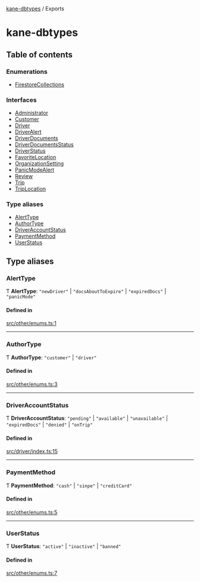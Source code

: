 [kane-dbtypes](README.md) / Exports

# kane-dbtypes

## Table of contents

### Enumerations

- [FirestoreCollections](enums/FirestoreCollections.md)

### Interfaces

- [Administrator](interfaces/Administrator.md)
- [Customer](interfaces/Customer.md)
- [Driver](interfaces/Driver.md)
- [DriverAlert](interfaces/DriverAlert.md)
- [DriverDocuments](interfaces/DriverDocuments.md)
- [DriverDocumentsStatus](interfaces/DriverDocumentsStatus.md)
- [DriverStatus](interfaces/DriverStatus.md)
- [FavoriteLocation](interfaces/FavoriteLocation.md)
- [OrganizationSetting](interfaces/OrganizationSetting.md)
- [PanicModeAlert](interfaces/PanicModeAlert.md)
- [Review](interfaces/Review.md)
- [Trip](interfaces/Trip.md)
- [TripLocation](interfaces/TripLocation.md)

### Type aliases

- [AlertType](modules.md#alerttype)
- [AuthorType](modules.md#authortype)
- [DriverAccountStatus](modules.md#driveraccountstatus)
- [PaymentMethod](modules.md#paymentmethod)
- [UserStatus](modules.md#userstatus)

## Type aliases

### AlertType

Ƭ **AlertType**: ``"newDriver"`` \| ``"docsAboutToExpire"`` \| ``"expiredDocs"`` \| ``"panicMode"``

#### Defined in

[src/other/enums.ts:1](https://github.com/gatitolabs/kane-dbtypes/blob/e33ffb5/src/other/enums.ts#L1)

___

### AuthorType

Ƭ **AuthorType**: ``"customer"`` \| ``"driver"``

#### Defined in

[src/other/enums.ts:3](https://github.com/gatitolabs/kane-dbtypes/blob/e33ffb5/src/other/enums.ts#L3)

___

### DriverAccountStatus

Ƭ **DriverAccountStatus**: ``"pending"`` \| ``"available"`` \| ``"unavailable"`` \| ``"expiredDocs"`` \| ``"denied"`` \| ``"onTrip"``

#### Defined in

[src/driver/index.ts:15](https://github.com/gatitolabs/kane-dbtypes/blob/e33ffb5/src/driver/index.ts#L15)

___

### PaymentMethod

Ƭ **PaymentMethod**: ``"cash"`` \| ``"sinpe"`` \| ``"creditCard"``

#### Defined in

[src/other/enums.ts:5](https://github.com/gatitolabs/kane-dbtypes/blob/e33ffb5/src/other/enums.ts#L5)

___

### UserStatus

Ƭ **UserStatus**: ``"active"`` \| ``"inactive"`` \| ``"banned"``

#### Defined in

[src/other/enums.ts:7](https://github.com/gatitolabs/kane-dbtypes/blob/e33ffb5/src/other/enums.ts#L7)
